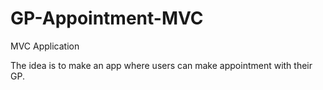 # GP-Appointment-MVC
MVC Application

The idea is to make an app where users can make appointment with their GP.

